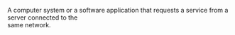 A computer system or a software application that requests a service from a server connected to the  
same network.